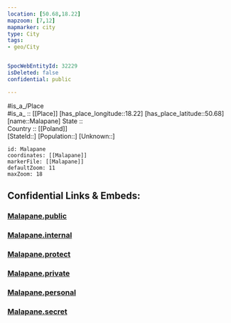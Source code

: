 ```yaml
---
location: [50.68,18.22] 
mapzoom: [7,12] 
mapmarker: city 
type: City
tags:
- geo/City


SpocWebEntityId: 32229
isDeleted: false
confidential: public

---
```

#is_a_/Place  
#is_a_ :: [[Place]] 
[has_place_longitude::18.22] 
[has_place_latitude::50.68] 
[name::Malapane] 
State ::  
Country :: [[Poland]]  
[StateId::] 
[Population::] 
[Unknown::] 


```leaflet
id: Malapane
coordinates: [[Malapane]] 
markerFile: [[Malapane]] 
defaultZoom: 11 
maxZoom: 18
```


## Confidential Links & Embeds: 

### [Malapane.public](/_public/\Earth\Continent\Europe\Europe~East\Poland\Provinces~Poland\Opole\CityMalapane.public.md) 

### [Malapane.internal](/_internal/\Earth\Continent\Europe\Europe~East\Poland\Provinces~Poland\Opole\CityMalapane.internal.md) 

### [Malapane.protect](/_protect/\Earth\Continent\Europe\Europe~East\Poland\Provinces~Poland\Opole\CityMalapane.protect.md) 

### [Malapane.private](/_private/\Earth\Continent\Europe\Europe~East\Poland\Provinces~Poland\Opole\CityMalapane.private.md) 

### [Malapane.personal](/_personal/\Earth\Continent\Europe\Europe~East\Poland\Provinces~Poland\Opole\CityMalapane.personal.md) 

### [Malapane.secret](/_secret/\Earth\Continent\Europe\Europe~East\Poland\Provinces~Poland\Opole\CityMalapane.secret.md)

